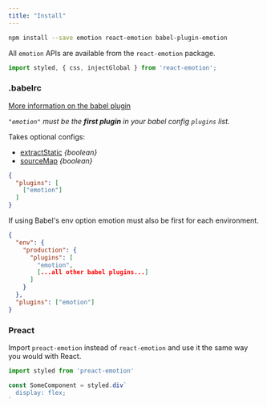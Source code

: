 ```yaml
---
title: "Install"
---
```

```bash
npm install --save emotion react-emotion babel-plugin-emotion
```

All `emotion` APIs are available from the `react-emotion` package.

```javascript
import styled, { css, injectGlobal } from 'react-emotion';
```

### .babelrc

[More information on the babel plugin](babel.md)

_`"emotion"` must be the **first plugin** in your babel config `plugins` list._

Takes optional configs:
- [extractStatic](babel.md#Static-Extraction) _{boolean}_
- [sourceMap](babel.md#Static-Extraction) _{boolean}_
```json
{
  "plugins": [
    ["emotion"]
  ]
}
```
If using Babel's env option emotion must also be first for each environment.
  ```json
  {
    "env": {
      "production": {
        "plugins": [
          "emotion",
          [...all other babel plugins...]
        ]
      }
    },
    "plugins": ["emotion"]
  }
  ```
###  Preact

Import `preact-emotion` instead of `react-emotion` and use it the same way you would with React.

```jsx
import styled from 'preact-emotion'

const SomeComponent = styled.div`
  display: flex;
`
```
